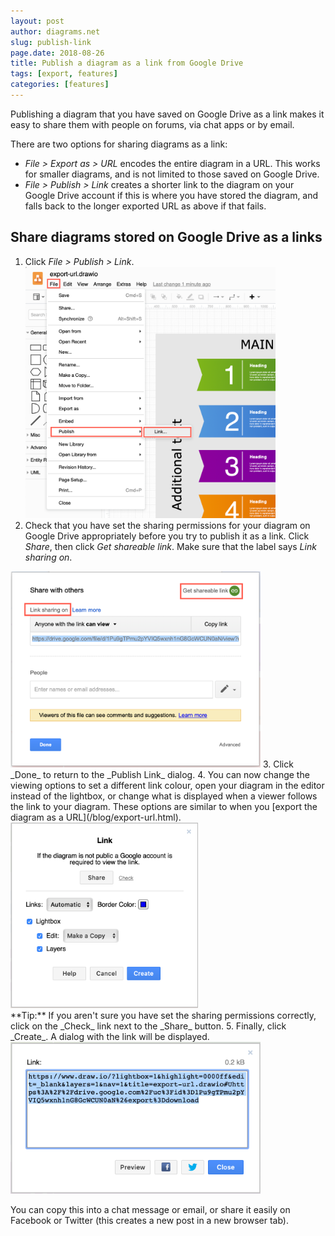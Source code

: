 ```yaml
---
layout: post
author: diagrams.net
slug: publish-link
page.date: 2018-08-26
title: Publish a diagram as a link from Google Drive
tags: [export, features]
categories: [features]
---
```


Publishing a diagram that you have saved on Google Drive as a link makes it easy to share them with people on forums, via chat apps or by email.

There are two options for sharing diagrams as a link:
- _File > Export as > URL_ encodes the entire diagram in a URL. This works for smaller diagrams, and is not limited to those saved on Google Drive.
- _File > Publish > Link_ creates a shorter link to the diagram on your Google Drive account if this is where you have stored the diagram, and falls back to the longer exported URL as above if that fails.

## Share diagrams stored on Google Drive as a links

1. Click _File > Publish > Link_.
<br /><img src="/assets/img/blog/file-publish-link.png" width="400" alt="Publish your diagram stored on Google Drive as a link">
2. Check that you have set the sharing permissions for your diagram on Google Drive appropriately before you try to publish it as a link. Click _Share_, then click _Get shareable link_. Make sure that the label says _Link sharing on_.
<img src="/assets/img/blog/google-drive-shareable-link.png" width="400" alt="Get a shareable link for your diagram stored on Google Drive">
3. Click _Done_ to return to the _Publish Link_ dialog.
4. You can now change the viewing options to set a different link colour, open your diagram in the editor instead of the lightbox, or change what is displayed when a viewer follows the link to your diagram. These options are similar to when you [export the diagram as a URL](/blog/export-url.html).
<br /><img src="/assets/img/blog/publish-link-options.png" width="300" alt="Viewer options when publishing your diagram as a link from Google Drive">
<br />**Tip:** If you aren't sure you have set the sharing permissions correctly, click on the _Check_ link next to the _Share_ button.
5. Finally, click _Create_. A dialog with the link will be displayed.
<img src="/assets/img/blog/published-link.png" width="400" alt="The shorter link when publihsed from a diagram stored on Google Drive">

You can copy this into a chat message or email, or share it easily on Facebook or Twitter (this creates a new post in a new browser tab).
